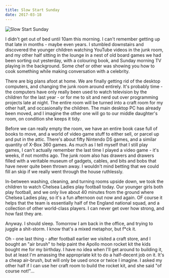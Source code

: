```yaml
---
title: Slow Start Sunday
date: 2017-03-18
---
```


![Slow Start Sunday](https://source.unsplash.com/di8ognBauG0/1600x900)

I didn't get out of bed until 10am this morning. I can't remember getting up that late in months - maybe even years. I stumbled downstairs and discovered the younger children watching YouTube videos in the junk room, and my other half sitting in the lounge in a nest of old board games we had been sorting out yesterday, with a colouring book, and Sunday morning TV playing in the background. Some chef or other was showing you how to cook something while making conversation with a celebrity.

There are big plans afoot at home. We are finally getting rid of the desktop computers, and changing the junk room around entirely. It's probably time - the computers have only really been used to watch television by the children for the last year - or for me to sit and nerd out over programming projects late at night. The entire room will be turned into a craft room for my other half, and occasionally the children. The main desktop PC has already been moved, and I imagine the other one will go to our middle daughter's room, on condition she keeps it tidy.

Before we can really empty the room, we have an entire book case full of books to move, and a world of video game stuff to either sell, or parcel up and put in the attic. There's about fifty Nintendo DS games, and a similar quantity of X-Box 360 games. As much as I tell myself that I still play games, I can't actually remember the last time I played a video game - it's weeks, if not months ago. The junk room also has drawers and drawers filled with a veritable museum of gadgets, cables, and bits and bobs that have never quite been thrown away. I wouldn't mind betting that we could fill an skip if we really went through the house ruthlessly.

In-between washing, cleaning, and turning rooms upside down, we took the children to watch Chelsea Ladies play football today. Our younger girls both play football, and we only live about 40 minutes from the ground where Chelsea Ladies play, so it's a fun afternoon out now and again. OF course it helps that the team is essentially half of the England national squad, and a collection of other world-class players. I can never get over how strong, and how fast they are.

Anyway. I should sleep. Tomorrow I am back in the office, and trying to juggle a shit-storm. I know that's a mixed metaphor, but f*ck it.

Oh - one last thing - after football earlier we visited a craft store, and I bought an "air brush" to help paint the Apollo moon rocket kit the kids bought me for my birthday. I have no idea when I'll get around to building it, but at least I'm amassing the appropriate kit to do a half-decent job on it. It's a cheap air-brush, but will only be used once or twice I imagine. I asked my other half if I can use her craft room to build the rocket kit, and she said "of course not!"...
